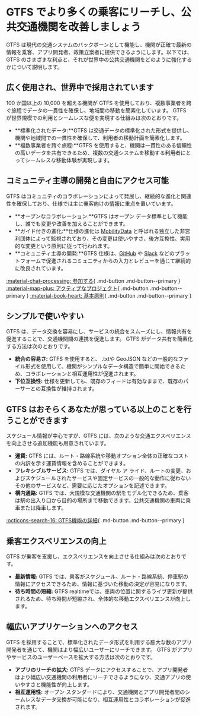 # GTFS でより多くの乗客にリーチし、公共交通機関を改善しましょう
GTFS は現代の交通システムのバックボーンとして機能し、機関が正確で最新の情報を乗客、アプリ開発者、政策立案者に提供できるようにします。以下では、GTFS のさまざまな利点と、それが世界中の公共交通機関をどのように強化するかについて説明します。

## 広く使用され、世界中で採用されています

100 か国以上の 10,000 を超える機関が GTFS を使用しており、複数事業者を跨ぐ旅程でデータの一貫性を確保し、地域間の移動を簡素化しています。 GTFS が世界規模での利用とシームレスな便を実現する仕組みは次のとおりです。

- **標準化されたデータ:**GTFS は交通データの標準化された形式を提供し、機関や地域間での一貫性を確保して、利用者の移動計画を簡素化します。
- **複数事業者を跨ぐ旅程:**GTFS を使用すると、機関は一貫性のある信頼性の高いデータを共有できるため、複数の交通システムを移動する利用者にとってシームレスな移動体験が実現します。

## コミュニティ主導の開発と自由にアクセス可能

GTFS はコミュニティのコラボレーションによって発展し、継続的な進化と関連性を確保しており、仕様では主に乗客向けの情報に重点を置いています。

- **オープンなコラボレーション:**GTFS はオープン データ標準として機能し、誰でも変更や改善を加えることができます。
- **ガイド付きの進化:**仕様の進化は [MobilityData](https://mobilitydata.org/) と呼ばれる独立した非営利団体によって監視されており、その変更は使いやすさ、後方互換性、実用的な変更という原則に従って行われます。 
- **コミュニティ主導の開発:**GTFS 仕様は、[GitHub](https://github.com/google/transit) や [Slack](https://share.mobilitydata.org/slack) などのプラットフォームで促進されるコミュニティからの入力とレビューを通じて継続的に改良されています。

[:material-chat-processing: 参加する](../../community/get_involved){ .md-button .md-button--primary }
[:material-map-plus: アクティブなプロジェクト](../../community/get_involved/#active-projects){ .md-button .md-button--primary }
[:material-book-heart: 基本原則](../../community/governance/gtfs_schedule_amendment_process/#guiding-principles){ .md-button .md-button--primary }

## シンプルで使いやすい

GTFS は、データ交換を容易にし、サービスの統合をスムーズにし、情報共有を促進することで、交通機関間の連携を促進します。 GTFS がデータ共有を簡素化する方法は次のとおりです。

- **統合の容易さ:** GTFS を使用すると、 .txtや GeoJSON などの一般的なファイル形式を使用して、機関がシンプルなデータ構造で簡単に開始できるため、コラボレーションと相互運用性が促進されます。
- **下位互換性:** 仕様を更新しても、既存のフィードは有効なままで、既存のパーサーとの互換性が維持されます。

## GTFS はおそらくあなたが思っている以上のことを行うことができます

スケジュール情報が中心ですが、GTFS には、次のような交通エクスペリエンスを向上させる追加機能も用意されています。

- **運賃:** GTFS には、ルート・路線系統や移動オプション全体の正確なコストの内訳を示す運賃情報を含めることができます。
- **フレキシブルサービス:** GTFS では、ダイヤル ア ライド、ルートの変更、およびスケジュールされたサービスや固定サービスの一般的な動作に従わないその他のサービスなど、需要に応じたオプションを記述できます。
- **構内通路:** GTFS では、大規模な交通機関の駅をモデル化できるため、乗客は駅の出入り口から目的の場所まで移動できます。公共交通機関の車両に乗車または降車します。

[:octicons-search-16: GTFS機能の詳細](../features/overview){ .md-button .md-button--primary }

## 乗客エクスペリエンスの向上

GTFS が乗客を支援し、エクスペリエンスを向上させる仕組みは次のとおりです。

- **最新情報:** GTFS では、乗客がスケジュール、ルート・路線系統、停車駅の情報にアクセスできるため、情報に基づいた移動の決定が容易になります。
- **待ち時間の短縮:** GTFS realtimeでは、車両の位置に関するライブ更新が提供されるため、待ち時間が短縮され、全体的な移動エクスペリエンスが向上します。

## 幅広いアプリケーションへのアクセス

GTFS を採用することで、標準化されたデータ形式を利用する膨大な数のアプリ開発者を通じて、機関はより幅広いユーザーにリーチできます。 GTFS がアプリやサービスのユーザーベースを拡大する方法は次のとおりです。

- **アプリのリーチの拡大:** GTFS データにアクセスすることで、アプリ開発者はより幅広い交通機関の利用者にリーチできるようになり、交通アプリの使いやすさと機能性が向上します。
- **相互運用性:** オープン スタンダードにより、交通機関とアプリ開発者間のシームレスなデータ交換が可能になり、相互運用性とコラボレーションが促進されます。
